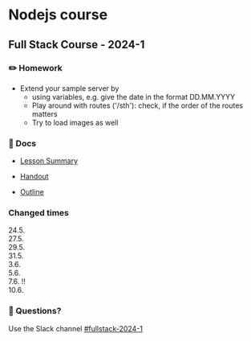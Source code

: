 # Nodejs course
## Full Stack Course - 2024-1

### ✏️ Homework

- Extend your sample server by
  - using variables, e.g. give the date in the format DD.MM.YYYY
  - Play around with routes ('/sth'): check, if the order of the routes matters
  - Try to load images as well
  
### 📄 Docs

- [Lesson Summary](docs/summary.md)

- [Handout](<docs/Handout - Node.js.pdf>)

- [Outline](<docs/Outline - Node.js.pdf>)


### Changed times

24.5.<br/>
27.5.<br/>
29.5.<br/>
31.5.<br/>
3.6.<br/>
5.6.<br/>
7.6. !!<br/>
10.6.<br/>



### 🤔 Questions?

Use the Slack channel [#fullstack-2024-1](https://hamburgcodingschool.slack.com/archives/C06GQ9ALMFV)


